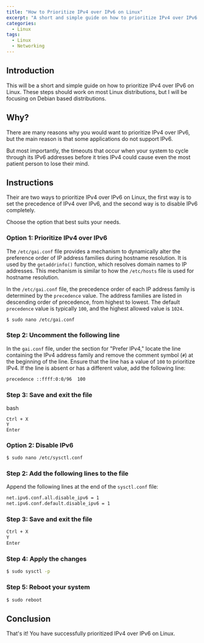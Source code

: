 ```yaml
---
title: "How to Prioritize IPv4 over IPv6 on Linux"
excerpt: "A short and simple guide on how to prioritize IPv4 over IPv6 on Linux."
categories:
  - Linux
tags:
  - Linux
  - Networking
---
```


## Introduction

This will be a short and simple guide on how to prioritize IPv4 over IPv6 on Linux.
These steps should work on most Linux distributions, but I will be focusing on Debian based distributions.

## Why?

There are many reasons why you would want to prioritize IPv4 over IPv6, but the main reason is that some applications do not support IPv6.

But most importantly, the timeouts that occur when your system to cycle through its IPv6 addresses before it tries IPv4 could cause even the most patient person to lose their mind.

## Instructions

Their are two ways to prioritize IPv4 over IPv6 on Linux, the first way is to set the precedence of IPv4 over IPv6, and the second way is to disable IPv6 completely.

Choose the option that best suits your needs.

### Option 1: Prioritize IPv4 over IPv6

The `/etc/gai.conf` file provides a mechanism to dynamically alter the preference order of IP address families during hostname resolution. It is used by the `getaddrinfo()` function, which resolves domain names to IP addresses. This mechanism is similar to how the `/etc/hosts` file is used for hostname resolution.

In the `/etc/gai.conf` file, the precedence order of each IP address family is determined by the `precedence` value. The address families are listed in descending order of precedence, from highest to lowest. The default `precedence` value is typically `100`, and the highest allowed value is `1024`.

```bash
$ sudo nano /etc/gai.conf
```

### Step 2: Uncomment the following line

In the `gai.conf` file, under the section for "Prefer IPv4," locate the line containing the IPv4 address family and remove the comment symbol (`#`) at the beginning of the line. Ensure that the line has a value of `100` to prioritize IPv4. If the line is absent or has a different value, add the following line:

```bash
precedence ::ffff:0:0/96  100
```

### Step 3: Save and exit the file

bash

```
Ctrl + X
Y
Enter
```

### Option 2: Disable IPv6

```bash
$ sudo nano /etc/sysctl.conf
```

### Step 2: Add the following lines to the file

Append the following lines at the end of the `sysctl.conf` file:

```bash
net.ipv6.conf.all.disable_ipv6 = 1
net.ipv6.conf.default.disable_ipv6 = 1
```

### Step 3: Save and exit the file

```bash
Ctrl + X
Y
Enter
```

### Step 4: Apply the changes

```bash
$ sudo sysctl -p
```

### Step 5: Reboot your system

```bash
$ sudo reboot
```

## Conclusion

That's it! You have successfully prioritized IPv4 over IPv6 on Linux.